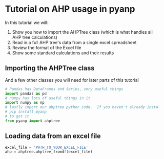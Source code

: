 # Tutorial on AHP usage in pyanp
In this tutorial we will:

1. Show you how to import the AHPTree class (which is what handles all AHP tree calculations)
1. Read in a full AHP tree's data from a single excel spreadsheet
1. Review the format of the Excel file
1. Show some standard calculations and their results

## Importing the AHPTree class
And a few other classes you will need for later parts of this tutorial

```python
# Pandas has DataFrames and Series, very useful things
import pandas as pd
# numpy has lots of useful things in it
import numpy as np
# lastly import our ahptree python code.  If you haven't already installed the pyanp library do
# pip install pyanp
# to get it
from pyanp import ahptree
```

## Loading data from an excel file

```python
excel_file = 'PATH_TO_YOUR_EXCEL_FILE'
ahp = ahptree.ahptree_fromdf(excel_file)
```
